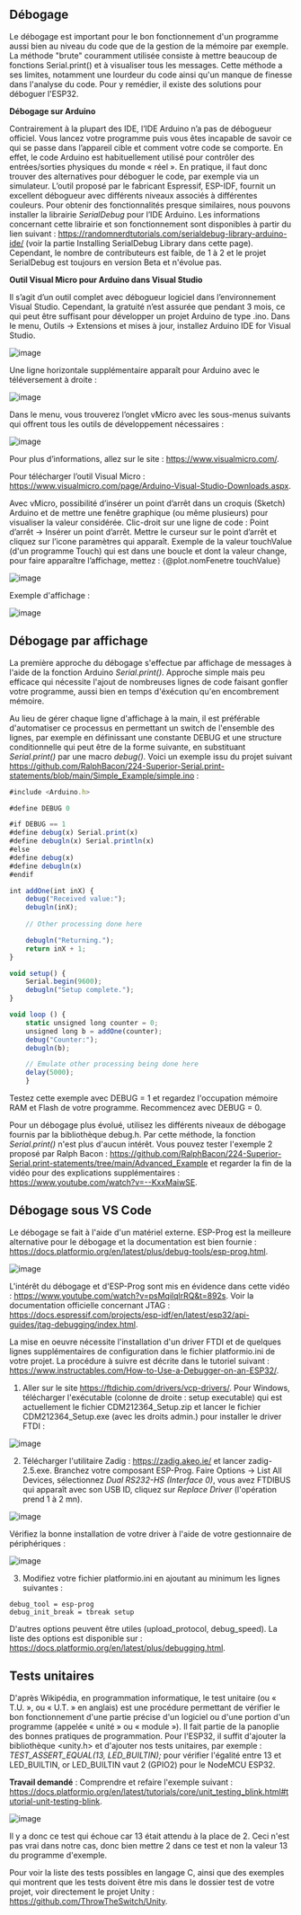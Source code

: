## Débogage
Le débogage est important pour le bon fonctionnement d'un programme aussi bien au niveau du code que de la gestion de la mémoire par exemple. La méthode "brute" couramment utilisée consiste à mettre beaucoup de fonctions Serial.print() et à visualiser tous les messages. Cette méthode a ses limites, notamment une lourdeur du code ainsi qu'un manque de finesse dans l'analyse du code. Pour y remédier, il existe des solutions pour déboguer l'ESP32.

**Débogage sur Arduino**

Contrairement à la plupart des IDE, l’IDE Arduino n’a pas de débogueur officiel. Vous lancez votre programme puis vous êtes incapable de savoir ce qui se passe dans l’appareil cible et comment votre code se comporte. En effet, le code Arduino est habituellement utilisé pour contrôler des entrées/sorties physiques du monde « réel ». En pratique, il faut donc trouver des alternatives pour déboguer le code, par exemple via un simulateur.
L’outil proposé par le fabricant Espressif, ESP-IDF, fournit un excellent débogueur avec différents niveaux associés à différentes couleurs. Pour obtenir des fonctionnalités presque similaires, nous pouvons installer la librairie *SerialDebug* pour l’IDE Arduino. Les informations concernant cette librairie et son fonctionnement sont disponibles à partir du lien suivant : https://randomnerdtutorials.com/serialdebug-library-arduino-ide/ (voir la partie Installing SerialDebug Library dans cette page). Cependant, le nombre de contributeurs est faible, de 1 à 2 et le projet SerialDebug est toujours en version Beta et n'évolue pas.

**Outil Visual Micro pour Arduino dans Visual Studio**

Il s’agit d’un outil complet avec débogueur logiciel dans l’environnement Visual Studio. Cependant, la gratuité n’est assurée que pendant 3 mois, ce qui peut être suffisant pour développer un projet Arduino de type .ino.
Dans le menu, Outils -> Extensions et mises à jour, installez Arduino IDE for Visual Studio.

![image](https://user-images.githubusercontent.com/44494044/130683083-25d5a60d-a242-4604-a824-1ef812fea934.png)

Une ligne horizontale supplémentaire apparaît pour Arduino avec le téléversement à droite :
 
![image](https://user-images.githubusercontent.com/44494044/130683108-997a2904-bad2-4546-872e-18c982e67d91.png)

Dans le menu, vous trouverez l’onglet vMicro avec les sous-menus suivants qui offrent tous les outils de développement nécessaires :

![image](https://user-images.githubusercontent.com/44494044/130683204-693baaac-c6b9-4390-a375-d7be81818d48.png)

Pour plus d’informations, allez sur le site :
https://www.visualmicro.com/.

Pour télécharger l’outil Visual Micro :
https://www.visualmicro.com/page/Arduino-Visual-Studio-Downloads.aspx.

 
Avec vMicro, possibilité d’insérer un point d’arrêt dans un croquis (Sketch) Arduino et de mettre une fenêtre graphique (ou même plusieurs) pour visualiser la valeur considérée.
Clic-droit sur une ligne de code : Point d’arrêt -> Insérer un point d’arrêt.
Mettre le curseur sur le point d’arrêt et cliquez sur l’icone paramètres qui apparaît.
Exemple de la valeur touchValue (d'un programme Touch) qui est dans une boucle et dont la valeur change, pour faire apparaître l’affichage, mettez : {@plot.nomFenetre touchValue}

![image](https://user-images.githubusercontent.com/44494044/130683491-bac84d68-a2a8-4a28-a694-979459ccb477.png)

Exemple d'affichage :

![image](https://user-images.githubusercontent.com/44494044/130683661-966fdc57-0941-45b9-9e1e-1958cc08c3f3.png)

## Débogage par affichage

La première approche du débogage s'effectue par affichage de messages à l'aide de la fonction Arduino *Serial.print()*. Approche simple mais peu efficace qui nécessite l'ajout de nombreuses lignes de code faisant gonfler votre programme, aussi bien en temps d'éxécution qu'en encombrement mémoire. 

Au lieu de gérer chaque ligne d'affichage à la main, il est préférable d'automatiser ce processus en permettant un switch de l'ensemble des lignes, par exemple en définissant une constante DEBUG et une structure conditionnelle qui peut être de la forme suivante, en substituant *Serial.print()* par une macro *debug()*. Voici un exemple issu du projet suivant https://github.com/RalphBacon/224-Superior-Serial.print-statements/blob/main/Simple_Example/simple.ino :

```javascript
#include <Arduino.h>

#define DEBUG 0

#if DEBUG == 1
#define debug(x) Serial.print(x)
#define debugln(x) Serial.println(x)
#else
#define debug(x)
#define debugln(x)
#endif

int addOne(int inX) {
    debug("Received value:");
    debugln(inX);
    
    // Other processing done here

    debugln("Returning.");
    return inX + 1;
}

void setup() {
    Serial.begin(9600);
    debugln("Setup complete.");
}

void loop () {
    static unsigned long counter = 0;
    unsigned long b = addOne(counter);
    debug("Counter:");
    debugln(b);

    // Emulate other processing being done here
    delay(5000);
    }
```
Testez cette exemple avec DEBUG = 1 et regardez l'occupation mémoire RAM et Flash de votre programme. Recommencez avec DEBUG = 0.

Pour un débogage plus évolué, utilisez les différents niveaux de débogage fournis par la bibliothèque debug.h. Par cette méthode, la fonction *Serial.print()* n'est plus d'aucun intérêt. Vous pouvez tester l'exemple 2 proposé par Ralph Bacon : https://github.com/RalphBacon/224-Superior-Serial.print-statements/tree/main/Advanced_Example
et regarder la fin de la vidéo pour des explications supplémentaires : https://www.youtube.com/watch?v=--KxxMaiwSE.

## Débogage sous VS Code 

Le débogage se fait à l'aide d'un matériel externe. ESP-Prog est la meilleure alternative pour le débogage et la documentation est bien fournie : https://docs.platformio.org/en/latest/plus/debug-tools/esp-prog.html. 

![image](https://user-images.githubusercontent.com/44494044/130686190-36a5187a-5ed3-4f35-aa58-98db7c60563a.png)

L'intérêt du débogage et d'ESP-Prog sont mis en évidence dans cette vidéo : https://www.youtube.com/watch?v=psMqilqlrRQ&t=892s. Voir la documentation officielle concernant JTAG : https://docs.espressif.com/projects/esp-idf/en/latest/esp32/api-guides/jtag-debugging/index.html.

La mise en oeuvre nécessite l'installation d'un driver FTDI et de quelques lignes supplémentaires de configuration dans le fichier platformio.ini de votre projet. La procédure à suivre est décrite dans le tutoriel suivant : https://www.instructables.com/How-to-Use-a-Debugger-on-an-ESP32/.

1. Aller sur le site https://ftdichip.com/drivers/vcp-drivers/. Pour Windows, télécharger l'exécutable (colonne de droite : setup executable) qui est actuellement le fichier CDM212364_Setup.zip et lancer le fichier CDM212364_Setup.exe (avec les droits admin.) pour installer le driver FTDI :

![image](https://user-images.githubusercontent.com/44494044/130751380-adbbb6ef-4f92-4dc8-abc3-f5bff737c4a8.png)

2. Télécharger l'utilitaire Zadig : https://zadig.akeo.ie/ et lancer zadig-2.5.exe. Branchez votre composant ESP-Prog. Faire Options -> List All Devices, sélectionnez *Dual RS232-HS (Interface 0)*, vous avez FTDIBUS qui apparaît avec son USB ID, cliquez sur *Replace Driver* (l'opération prend 1 à 2 mn).

![image](https://user-images.githubusercontent.com/44494044/130753085-ece049ac-22db-4c10-a25d-007e3b94f01f.png)

Vérifiez la bonne installation de votre driver à l'aide de votre gestionnaire de périphériques :

![image](https://user-images.githubusercontent.com/44494044/130686429-fca24acd-d524-4f68-80cd-307e4f3f1744.png)

3. Modifiez votre fichier platformio.ini en ajoutant au minimum les lignes suivantes : 
```
debug_tool = esp-prog
debug_init_break = tbreak setup
```
D'autres options peuvent être utiles (upload_protocol, debug_speed). La liste des options est disponible sur : https://docs.platformio.org/en/latest/plus/debugging.html.

## Tests unitaires

D'après Wikipédia, en programmation informatique, le test unitaire (ou « T.U. », ou « U.T. » en anglais) est une procédure permettant de vérifier le bon fonctionnement d'une partie précise d'un logiciel ou d'une portion d'un programme (appelée « unité » ou « module »). Il fait partie de la panoplie des bonnes pratiques de programmation. Pour l'ESP32, il suffit d'ajouter la bibliothèque <unity.h> et d'ajouter nos tests unitaires, par exemple : *TEST_ASSERT_EQUAL(13, LED_BUILTIN);* pour vérifier l'égalité entre 13 et LED_BUILTIN, or LED_BUILTIN vaut 2 (GPIO2) pour le NodeMCU ESP32.

**Travail demandé** :
Comprendre et refaire l'exemple suivant : https://docs.platformio.org/en/latest/tutorials/core/unit_testing_blink.html#tutorial-unit-testing-blink.

![image](https://user-images.githubusercontent.com/44494044/130689223-3d6a1efa-ce83-43ee-bbe1-f2162304f3dd.png)

Il y a donc ce test qui échoue car 13 était attendu à la place de 2. Ceci n'est pas vrai dans notre cas, donc bien mettre 2 dans ce test et non la valeur 13 du programme d'exemple.

Pour voir la liste des tests possibles en langage C, ainsi que des exemples qui montrent que les tests doivent être mis dans le dossier test de votre projet, voir directement le projet Unity : https://github.com/ThrowTheSwitch/Unity.
